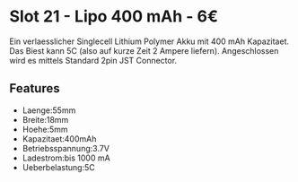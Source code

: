 # Slot 21 - Lipo 400 mAh - 6&euro;

Ein verlaesslicher Singlecell Lithium Polymer Akku mit 400 mAh Kapazitaet. Das Biest kann 5C (also auf kurze Zeit 2 Ampere liefern). Angeschlossen wird es mittels Standard 2pin JST Connector.

## Features
+ Laenge:55mm
+ Breite:18mm
+ Hoehe:5mm
+ Kapazitaet:400mAh
+ Betriebsspannung:3.7V
+ Ladestrom:bis 1000 mA
+ Ueberbelastung:5C
